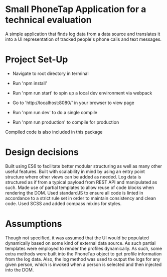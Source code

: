 # Small PhoneTap Application for a technical evaluation

A simple application that finds log data from a data source and translates it into a UI representation of tracked people's phone calls and text messages.

# Project Set-Up

- Navigate to root directory in terminal
- Run 'npm install'
- Run 'npm run start' to spin up a local dev environment via webpack
- Go to 'http://localhost:8080/' in your browser to view page

- Run 'npm run dev' to do a single compile
- Run 'npm run production' to compile for production

Compiled code is also included in this package

# Design decisions

Built using ES6 to facilitate better modular structuring as well as many other useful features. Built with scalability in mind by using an entry point structure where other views can be added as needed.
Log data is structured as if from a typical payload from REST API and manipulated as such.
Made use of partial templates to allow reuse of code blocks when rendering the DOM.
Used standardJS to ensure all code is linted in accordance to a strict rule set in order to maintain consistency and clean code.
Used SCSS and added compass mixins for styles.

# Assumptions

Though not specified, it was assumed that the UI would be populated dynamically based on some kind of external data source. As such partial templates were employed to render the profiles dynamically. As such, some extra methods were built into the PhoneTap object to get profile information from the log data.
Also, the log method was used to output the logs for any given person, which is invoked when a person is selected and then injected into the DOM.